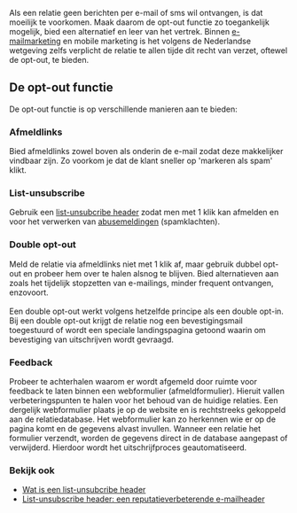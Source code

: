 Als een relatie geen berichten per e-mail of sms wil ontvangen, is dat
moeilijk te voorkomen. Maak daarom de opt-out functie zo toegankelijk
mogelijk, bied een alternatief en leer van het vertrek. Binnen
[e-mailmarketing](http://www.copernica.com/nl/ondersteuning/begrippenlijst/e-mailmarketing "e-mailmarketing")
en mobile marketing is het volgens de Nederlandse wetgeving zelfs
verplicht de relatie te allen tijde dit recht van verzet, oftewel de
opt-out, te bieden.

De opt-out functie
------------------

De opt-out functie is op verschillende manieren aan te bieden:

### Afmeldlinks

Bied afmeldlinks zowel boven als onderin de e-mail zodat deze
makkelijker vindbaar zijn. Zo voorkom je dat de klant sneller op
'markeren als spam' klikt.

### List-unsubscribe

Gebruik een [list-unsubcribe
header](http://www.copernica.com/nl/ondersteuning/begrippenlijst/list-unsubscribe-header "list-unsubcribe header")
zodat men met 1 klik kan afmelden en voor het verwerken van
[abusemeldingen](http://www.copernica.com/nl/ondersteuning/begrippenlijst/abuse-report "abusemeldingen")
(spamklachten).

### Double opt-out

Meld de relatie via afmeldlinks niet met 1 klik af, maar gebruik dubbel
opt-out en probeer hem over te halen alsnog te blijven. Bied
alternatieven aan zoals het tijdelijk stopzetten van e-mailings, minder
frequent ontvangen, enzovoort.\
\
 Een double opt-out werkt volgens hetzelfde principe als een double
opt-in. Bij een double opt-out krijgt de relatie nog een
bevestigingsmail toegestuurd of wordt een speciale landingspagina
getoond waarin om bevestiging van uitschrijven wordt gevraagd.

### Feedback

Probeer te achterhalen waarom er wordt afgemeld door ruimte voor
feedback te laten binnen een webformulier (afmeldformulier). Hieruit
vallen verbeteringspunten te halen voor het behoud van de huidige
relaties. Een dergelijk webformulier plaats je op de website en is
rechtstreeks gekoppeld aan de relatiedatabase. Het webformulier kan zo
herkennen wie er op de pagina komt en de gegevens alvast invullen.
Wanneer een relatie het formulier verzendt, worden de gegevens direct in
de database aangepast of verwijderd. Hierdoor wordt het uitschrijfproces
geautomatiseerd.

### Bekijk ook

-   [Wat is een list-unsubcribe
    header](http://www.copernica.com/nl/ondersteuning/begrippenlijst/list-unsubscribe-header "Wat is een list-unsubcribe header")
-   [List-unsubscribe header: een reputatieverbeterende
    e-mailheader](http://www.copernica.com/nl/over-ons/nieuws/list-unsubscribe-header-een-reputatieverbeterende-e-mailheader "List-unsubscribe header: een reputatieverbeterende e-mailheader")

